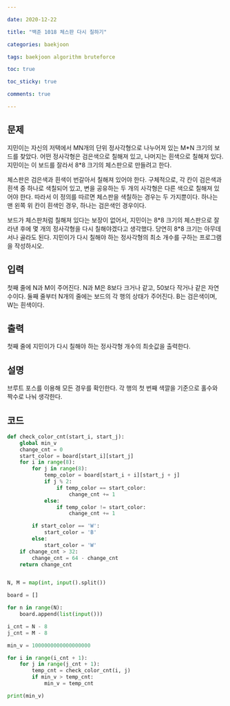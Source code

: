 ```yaml
---

date: 2020-12-22

title: "백준 1018 체스판 다시 칠하기"

categories: baekjoon

tags: baekjoon algorithm bruteforce

toc: true

toc_sticky: true

comments: true

---
```


## 문제
지민이는 자신의 저택에서 MN개의 단위 정사각형으로 나누어져 있는 M\*N 크기의 보드를 찾았다. 어떤 정사각형은 검은색으로 칠해져 있고, 나머지는 흰색으로 칠해져 있다. 지민이는 이 보드를 잘라서 8\*8 크기의 체스판으로 만들려고 한다.

체스판은 검은색과 흰색이 번갈아서 칠해져 있어야 한다. 구체적으로, 각 칸이 검은색과 흰색 중 하나로 색칠되어 있고, 변을 공유하는 두 개의 사각형은 다른 색으로 칠해져 있어야 한다. 따라서 이 정의를 따르면 체스판을 색칠하는 경우는 두 가지뿐이다. 하나는 맨 왼쪽 위 칸이 흰색인 경우, 하나는 검은색인 경우이다.

보드가 체스판처럼 칠해져 있다는 보장이 없어서, 지민이는 8\*8 크기의 체스판으로 잘라낸 후에 몇 개의 정사각형을 다시 칠해야겠다고 생각했다. 당연히 8\*8 크기는 아무데서나 골라도 된다. 지민이가 다시 칠해야 하는 정사각형의 최소 개수를 구하는 프로그램을 작성하시오.



## 입력
첫째 줄에 N과 M이 주어진다. N과 M은 8보다 크거나 같고, 50보다 작거나 같은 자연수이다. 둘째 줄부터 N개의 줄에는 보드의 각 행의 상태가 주어진다. B는 검은색이며, W는 흰색이다.



## 출력
첫째 줄에 지민이가 다시 칠해야 하는 정사각형 개수의 최솟값을 출력한다.



## 설명
브루트 포스를 이용해 모든 경우를 확인한다.
각 행의 첫 번째 색깔을 기준으로 홀수와 짝수로 나눠 생각한다.



## 코드
```python
def check_color_cnt(start_i, start_j):
    global min_v
    change_cnt = 0
    start_color = board[start_i][start_j]
    for i in range(8):
        for j in range(8):
            temp_color = board[start_i + i][start_j + j]
            if j % 2:
                if temp_color == start_color:
                    change_cnt += 1
            else:
                if temp_color != start_color:
                    change_cnt += 1

        if start_color == 'W':
            start_color = 'B'
        else:
            start_color = 'W'
    if change_cnt > 32:
        change_cnt = 64 - change_cnt
    return change_cnt


N, M = map(int, input().split())

board = []

for n in range(N):
    board.append(list(input()))

i_cnt = N - 8
j_cnt = M - 8

min_v = 1000000000000000000

for i in range(i_cnt + 1):
    for j in range(j_cnt + 1):
        temp_cnt = check_color_cnt(i, j)
        if min_v > temp_cnt:
            min_v = temp_cnt

print(min_v)
```